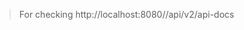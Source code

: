 > For checking
                                               http://localhost:8080/<context>/api/v2/api-docs